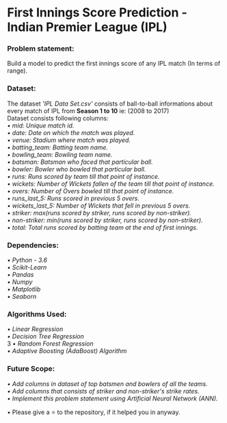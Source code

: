 # First Innings Score Prediction - Indian Premier League (IPL)


### Problem statement:
Build a model to predict the first innings score of any IPL match (In terms of range).

### Dataset:
The dataset _'IPL Data Set.csv'_ consists of ball-to-ball informations about every match of IPL from __Season 1 to 10__ ie: (2008 to 2017)<br/>
Dataset consists following columns:<br/>
_• mid: Unique match id._<br/>
_• date: Date on which the match was played._<br/>
_• venue: Stadium where match was played._<br/>
_• batting_team: Batting team name._<br/>
_• bowling_team: Bowling team name._<br/>
_• batsman: Batsman who faced that particular ball._<br/>
_• bowler: Bowler who bowled that particular ball._<br/>
_• runs: Runs scored by team till that point of instance._<br/>
_• wickets: Number of Wickets fallen of the team till that point of instance._<br/>
_• overs: Number of Overs bowled till that point of instance._<br/>
_• runs_last_5: Runs scored in previous 5 overs._<br/>
_• wickets_last_5: Number of Wickets that fell in previous 5 overs._<br/>
_• striker: max(runs scored by striker, runs scored by non-striker)._<br/>
_• non-striker: min(runs scored by striker, runs scored by non-striker)._<br/>
_• total: Total runs scored by batting team at the end of first innings._<br/>

### Dependencies:
_• Python - 3.6_<br/>
_• Scikit-Learn_<br/>
_• Pandas_<br/>
_• Numpy_<br/>
_• Matplotlib_<br/>
_• Seaborn_<br/>

### Algorithms Used:
_• Linear Regression_<br/>
_• Decision Tree Regression_<br/>3
_• Random Forest Regression_<br/>
_• Adaptive Boosting (AdaBoost) Algorithm_<br/>

### Future Scope:
_• Add columns in dataset of top batsmen and bowlers of all the teams._<br/>
_• Add columns that consists of striker and non-striker's strike rates._<br/>
_• Implement this problem statement using Artificial Neural Network (ANN)._<br/>

• Please give a  ⭐ to the repository, if it helped you in anyway.
